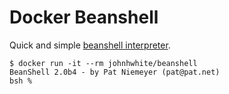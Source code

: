 # Docker Beanshell

Quick and simple [beanshell interpreter](http://www.beanshell.org).

```
$ docker run -it --rm johnhwhite/beanshell
BeanShell 2.0b4 - by Pat Niemeyer (pat@pat.net)
bsh %
```
